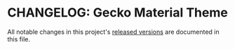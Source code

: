 # CHANGELOG: Gecko Material Theme

All notable changes in this project's [released versions](https://github.com/CarlosRGL/material-gecko-vscode/releases)
are
documented in this file.
